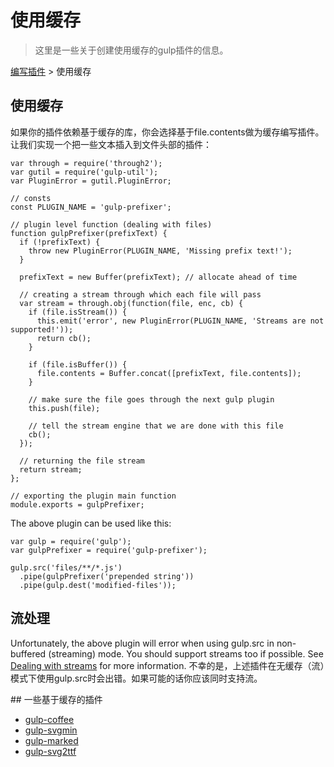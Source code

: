 # 使用缓存

> 这里是一些关于创建使用缓存的gulp插件的信息。

[编写插件](/docs/writing-a-plugin/README.md) > 使用缓存

## 使用缓存
如果你的插件依赖基于缓存的库，你会选择基于file.contents做为缓存编写插件。让我们实现一个把一些文本插入到文件头部的插件：

	var through = require('through2');
	var gutil = require('gulp-util');
	var PluginError = gutil.PluginError;
	
	// consts
	const PLUGIN_NAME = 'gulp-prefixer';
	
	// plugin level function (dealing with files)
	function gulpPrefixer(prefixText) {
	  if (!prefixText) {
	    throw new PluginError(PLUGIN_NAME, 'Missing prefix text!');
	  }
	
	  prefixText = new Buffer(prefixText); // allocate ahead of time
	
	  // creating a stream through which each file will pass
	  var stream = through.obj(function(file, enc, cb) {
	    if (file.isStream()) {
	      this.emit('error', new PluginError(PLUGIN_NAME, 'Streams are not supported!'));
	      return cb();
	    }
	
	    if (file.isBuffer()) {
	      file.contents = Buffer.concat([prefixText, file.contents]);
	    }
	
	    // make sure the file goes through the next gulp plugin
	    this.push(file);
	
	    // tell the stream engine that we are done with this file
	    cb();
	  });
	
	  // returning the file stream
	  return stream;
	};
	
	// exporting the plugin main function
	module.exports = gulpPrefixer;


The above plugin can be used like this:


	var gulp = require('gulp');
	var gulpPrefixer = require('gulp-prefixer');
	
	gulp.src('files/**/*.js')
	  .pipe(gulpPrefixer('prepended string'))
	  .pipe(gulp.dest('modified-files'));


## 流处理

Unfortunately, the above plugin will error when using gulp.src in non-buffered (streaming) mode. You should support streams too if possible. See [Dealing with streams](dealing-with-streams.md) for more information.
不幸的是，上述插件在无缓存（流）模式下使用gulp.src时会出错。如果可能的话你应该同时支持流。

## 一些基于缓存的插件

* [gulp-coffee](https://github.com/wearefractal/gulp-coffee)
* [gulp-svgmin](https://github.com/ben-eb/gulp-svgmin)
* [gulp-marked](https://github.com/lmtm/gulp-marked)
* [gulp-svg2ttf](https://github.com/nfroidure/gulp-svg2ttf)
